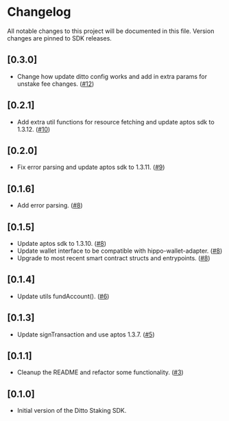 # Changelog

All notable changes to this project will be documented in this file.
Version changes are pinned to SDK releases.

## [0.3.0]

- Change how update ditto config works and add in extra params for unstake fee changes. ([#12](https://github.com/ditto-research/ditto-staking-sdk/pull/12))

## [0.2.1]

- Add extra util functions for resource fetching and update aptos sdk to 1.3.12. ([#10](https://github.com/ditto-research/ditto-staking-sdk/pull/10))

## [0.2.0]

- Fix error parsing and update aptos sdk to 1.3.11. ([#9](https://github.com/ditto-research/ditto-staking-sdk/pull/9))

## [0.1.6]

- Add error parsing. ([#8](https://github.com/ditto-research/ditto-staking-sdk/pull/8))

## [0.1.5]

- Update aptos sdk to 1.3.10. ([#8](https://github.com/ditto-research/ditto-staking-sdk/pull/8))
- Update wallet interface to be compatible with hippo-wallet-adapter. ([#8](https://github.com/ditto-research/ditto-staking-sdk/pull/8))
- Upgrade to most recent smart contract structs and entrypoints. ([#8](https://github.com/ditto-research/ditto-staking-sdk/pull/8))

## [0.1.4]

- Update utils fundAccount(). ([#6](https://github.com/ditto-research/ditto-staking-sdk/pull/6))

## [0.1.3]

- Update signTransaction and use aptos 1.3.7. ([#5](https://github.com/ditto-research/ditto-staking-sdk/pull/5))

## [0.1.1]

- Cleanup the README and refactor some functionality. ([#3](https://github.com/ditto-research/ditto-staking-sdk/pull/3))

## [0.1.0]

- Initial version of the Ditto Staking SDK.
